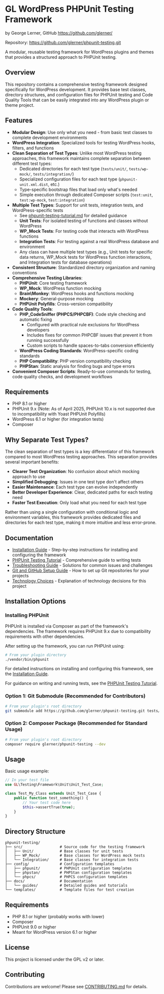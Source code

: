 # GL WordPress PHPUnit Testing Framework
by George Lerner, GitHub https://github.com/glerner/

Repository: https://github.com/glerner/phpunit-testing.git

A modular, reusable testing framework for WordPress plugins and themes that provides a structured approach to PHPUnit testing.

## Overview

This repository contains a comprehensive testing framework designed specifically for WordPress development. It provides base test classes, directory structures, and configuration files for PHPUnit testing and Code Quality Tools that can be easily integrated into any WordPress plugin or theme project.

## Features

- **Modular Design**: Use only what you need - from basic test classes to complete development environments
- **WordPress Integration**: Specialized tools for testing WordPress hooks, filters, and functions
- **Clean Separation of Test Types**: Unlike most WordPress testing approaches, this framework maintains complete separation between different test types:
  - Dedicated directories for each test type (`tests/unit/`, `tests/wp-mock/`, `tests/integration/`)
  - Specialized configuration files for each test type (`phpunit-unit.xml.dist`, etc.)
  - Type-specific bootstrap files that load only what's needed
  - Simple execution through dedicated Composer scripts (`test:unit`, `test:wp-mock`, `test:integration`)
- **Multiple Test Types**: Support for unit tests, integration tests, and WordPress-specific tests
  - See [phpunit-testing-tutorial.md](docs/guides/phpunit-testing-tutorial.md) for detailed guidance
  - **Unit Tests**: For isolated testing of functions and classes without WordPress
  - **WP_Mock Tests**: For testing code that interacts with WordPress functions
  - **Integration Tests**: For testing against a real WordPress database and environment
  - Any class can have multiple test types (e.g., Unit tests for specific data returns, WP_Mock tests for WordPress function interactions, and Integration tests for database operations)
- **Consistent Structure**: Standardized directory organization and naming conventions
- **Comprehensive Testing Libraries**:
  - **PHPUnit**: Core testing framework
  - **WP_Mock**: WordPress function mocking
  - **Brain\Monkey**: WordPress hooks and functions mocking
  - **Mockery**: General-purpose mocking
  - **PHPUnit Polyfills**: Cross-version compatibility
- **Code Quality Tools**:
  - **PHP_CodeSniffer (PHPCS/PHPCBF)**: Code style checking and automatic fixing
    - Configured with practical rule exclusions for WordPress developers
    - Includes fixes for common PHPCBF issues that prevent it from running successfully
    - Custom scripts to handle spaces-to-tabs conversion efficiently
  - **WordPress Coding Standards**: WordPress-specific coding standards
  - **PHP Compatibility**: PHP version compatibility checking
  - **PHPStan**: Static analysis for finding bugs and type errors
- **Convenient Composer Scripts**: Ready-to-use commands for testing, code quality checks, and development workflows

## Requirements

- PHP 8.1 or higher
- PHPUnit 9.x (Note: As of April 2025, PHPUnit 10.x is not supported due to incompatibility with Yoast PHPUnit Polyfills)
- WordPress 6.1 or higher (for integration tests)
- Composer

## Why Separate Test Types?

The clean separation of test types is a key differentiator of this framework compared to most WordPress testing approaches. This separation provides several important benefits:

- **Clearer Test Organization**: No confusion about which mocking approach to use
- **Simplified Debugging**: Issues in one test type don't affect others
- **Easier Maintenance**: Each test type can evolve independently
- **Better Developer Experience**: Clear, dedicated paths for each testing need
- **Faster Test Execution**: Only load what you need for each test type

Rather than using a single configuration with conditional logic and environment variables, this framework provides dedicated files and directories for each test type, making it more intuitive and less error-prone.

## Documentation

- [Installation Guide](docs/guides/installation-guide.md) - Step-by-step instructions for installing and configuring the framework
- [PHPUnit Testing Tutorial](docs/guides/phpunit-testing-tutorial.md) - Comprehensive guide to writing tests
- [Troubleshooting Guide](docs/guides/troubleshooting-guide.md) - Solutions for common issues and challenges
- [Git and GitHub Setup Guide](docs/git-github-setup-guide.md) - How to set up Git repositories for your projects
- [Technology Choices](docs/technology-choices.md) - Explanation of technology decisions for this project

## Installation Options

### Installing PHPUnit

PHPUnit is installed via Composer as part of the framework's dependencies. The framework requires PHPUnit 9.x due to compatibility requirements with other dependencies.

After setting up the framework, you can run PHPUnit using:

```bash
# From your plugin directory
./vendor/bin/phpunit
```

For detailed instructions on installing and configuring this framework, see the [Installation Guide](docs/guides/installation-guide.md).

For guidance on writing and running tests, see the [PHPUnit Testing Tutorial](docs/guides/phpunit-testing-tutorial.md).

### Option 1: Git Submodule (Recommended for Contributors)

```bash
# From your plugin's root directory
git submodule add https://github.com/glerner/phpunit-testing.git tests/framework
```

### Option 2: Composer Package (Recommended for Standard Usage)

```bash
# From your plugin's root directory
composer require glerner/phpunit-testing --dev
```

## Usage

Basic usage example:

```php
// In your test file
use GL\Testing\Framework\Unit\Unit_Test_Case;

class Test_My_Class extends Unit_Test_Case {
    public function test_something() {
        // Your test code here
        $this->assertTrue(true);
    }
}
```

## Directory Structure

```
phpunit-testing/
├── src/                 # Source code for the testing framework
│   ├── Unit/            # Base classes for unit tests
│   ├── WP_Mock/         # Base classes for WordPress mock tests
│   └── Integration/     # Base classes for integration tests
├── config/              # Configuration templates
│   ├── phpunit/         # PHPUnit configuration templates
│   ├── phpstan/         # PHPStan configuration templates
│   └── phpcs/           # PHPCS configuration templates
├── docs/                # Documentation
│   └── guides/          # Detailed guides and tutorials
└── templates/           # Template files for test creation
```

## Requirements

- PHP 8.1 or higher (probably works with lower)
- Composer
- PHPUnit 9.0 or higher
- Meant for WordPress version 6.1 or higher

## License

This project is licensed under the GPL v2 or later.

## Contributing

Contributions are welcome! Please see [CONTRIBUTING.md](CONTRIBUTING.md) for details.
